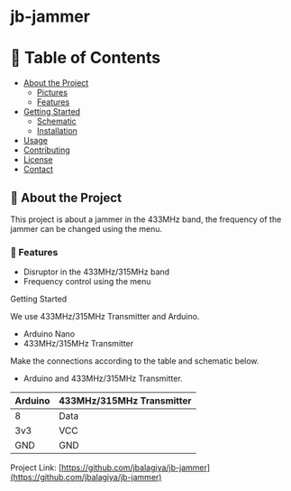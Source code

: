 # jb-jammer

<!-- Table of Contents -->
# :notebook_with_decorative_cover: Table of Contents

- [About the Project](#star2-about-the-project)
  * [Pictures](#camera-Pictures)
  * [Features](#dart-features)
- [Getting Started](#toolbox-getting-started)
  * [Schematic](#electric_plug-Schematic)
  * [Installation](#gear-installation)
- [Usage](#eyes-usage)
- [Contributing](#wave-contributing)
- [License](#warning-license)
- [Contact](#handshake-contact)

  

<!-- About the Project -->
## :star2: About the Project
This project is about a jammer in the 433MHz band, the frequency of the jammer can be changed using the menu.


<!-- Features -->
### :dart: Features

- Disruptor in the  433MHz/315MHz  band
- Frequency control using the menu

<!-- Getting Started -->
Getting Started

We use 433MHz/315MHz Transmitter and Arduino.

- Arduino Nano
-  433MHz/315MHz Transmitter

Make the connections according to the table and schematic below.

* Arduino and  433MHz/315MHz Transmitter.

| Arduino| 433MHz/315MHz Transmitter|
| ----   | -----|
| 8  | Data |
| 3v3 | VCC |
| GND | GND |


Project Link: [https://github.com/jbalagiya/jb-jammer](https://github.com/jbalagiya/jb-jammer)
